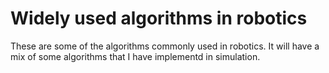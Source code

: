 # Widely used algorithms in robotics
These are some of the algorithms commonly used in robotics. It will have a mix of some algorithms that I have implementd in simulation.
